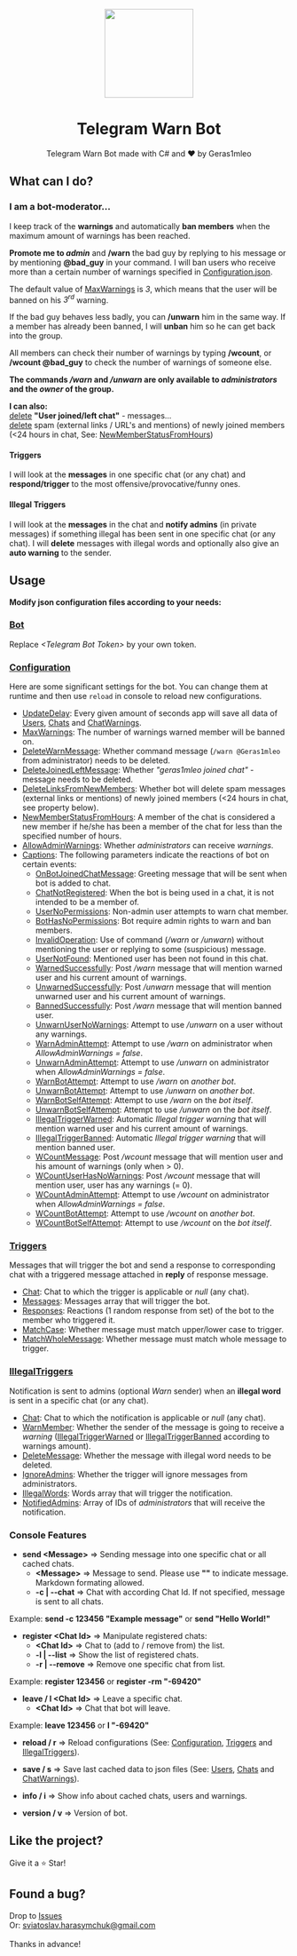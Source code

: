 <p align="center">
  <img width="160" src="https://user-images.githubusercontent.com/67554762/171271199-bde4b277-b109-4aa4-ae6c-00546d844847.png">
</p>
<h1 align="center">Telegram Warn Bot</h1>
<p align="center">
  Telegram Warn Bot made with C# and &hearts; by Geras1mleo
</p>

## What can I do?
### I am a bot-moderator...
I keep track of the **warnings** and automatically **ban members** when the maximum amount of warnings has been reached.

**Promote me to _admin_** and **/warn** the bad guy by replying to his message or by mentioning **@bad_guy** in your command.
I will ban users who receive more than a certain number of warnings specified in [Configuration.json](TelegramWarnBot/Configuration/Configuration.json#L3).

The default value of [MaxWarnings](TelegramWarnBot/Configuration/Configuration.json#L3) is *3*, which means that the user will be banned on his *3<sup>rd</sup>* warning.

If the bad guy behaves less badly, you can **/unwarn** him in the same way. If a member has already been banned, I will **unban** him so he can get back into the group.

All members can check their number of warnings by typing **/wcount**, or **/wcount @bad_guy** to check the number of warnings of someone else.

**The commands _/warn_ and _/unwarn_ are only available to _administrators_ and the _owner_ of the group.**

**I can also:**<br>
[delete](TelegramWarnBot/Configuration/Configuration.json#L5) **"User joined/left chat"** - messages...<br>
[delete](TelegramWarnBot/Configuration/Configuration.json#L6) spam (external links / URL's and mentions) of newly joined members (<24 hours in chat, See: [NewMemberStatusFromHours](TelegramWarnBot/Configuration/Configuration.json#L7))

#### Triggers
I will look at the **messages** in one specific chat (or any chat) and **respond/trigger** to the most offensive/provocative/funny ones.

#### Illegal Triggers
I will look at the **messages** in the chat and **notify admins** (in private messages) if something illegal has been sent in one specific chat (or any chat). I will **delete** messages with illegal words and optionally also give an **auto warning** to the sender. 

## Usage

**Modify json configuration files according to your needs:**

### [Bot](TelegramWarnBot/Bot.json)

Replace *\<Telegram Bot Token\>* by your own token.

### [Configuration](TelegramWarnBot/Configuration/Configuration.json)

Here are some significant settings for the bot.
You can change them at runtime and then use `reload` in console to reload new configurations.

- [UpdateDelay](TelegramWarnBot/Configuration/Configuration.json#L2): Every given amount of seconds app will save all data of [Users](TelegramWarnBot/Data/Users.json), [Chats](TelegramWarnBot/Data/Chats.json) and [ChatWarnings](TelegramWarnBot/Data/ChatWarnings.json).
- [MaxWarnings](TelegramWarnBot/Configuration/Configuration.json#L3): The number of warnings warned member will be banned on.
- [DeleteWarnMessage](TelegramWarnBot/Configuration/Configuration.json#L4): Whether command message (`/warn @Geras1mleo` from administrator) needs to be deleted.
- [DeleteJoinedLeftMessage](TelegramWarnBot/Configuration/Configuration.json#L5): Whether *"geras1mleo joined chat"* - message needs to be deleted.
- [DeleteLinksFromNewMembers](TelegramWarnBot/Configuration/Configuration.json#L6): Whether bot will delete spam messages (external links or mentions) of newly joined members (<24 hours in chat, see property below).
- [NewMemberStatusFromHours](TelegramWarnBot/Configuration/Configuration.json#L7): A member of the chat is considered a new member if he/she has been a member of the chat for less than the specified number of hours.
- [AllowAdminWarnings](TelegramWarnBot/Configuration/Configuration.json#L8): Whether *administrators* can receive *warnings*. 
- [Captions](TelegramWarnBot/Configuration/Configuration.json#L9): The following parameters indicate the reactions of bot on certain events:
  - [OnBotJoinedChatMessage](TelegramWarnBot/Configuration/Configuration.json#L10): Greeting message that will be sent when bot is added to chat.
  - [ChatNotRegistered](TelegramWarnBot/Configuration/Configuration.json#L11): When the bot is being used in a chat, it is not intended to be a member of.
  - [UserNoPermissions](TelegramWarnBot/Configuration/Configuration.json#L12): Non-admin user attempts to warn chat member.
  - [BotHasNoPermissions](TelegramWarnBot/Configuration/Configuration.json#L13): Bot require admin rights to warn and ban members.
  - [InvalidOperation](TelegramWarnBot/Configuration/Configuration.json#L14): Use of command (*/warn* or */unwarn*) without mentioning the user or replying to some (suspicious) message.
  - [UserNotFound](TelegramWarnBot/Configuration/Configuration.json#L15): Mentioned user has been not found in this chat.
  - [WarnedSuccessfully](TelegramWarnBot/Configuration/Configuration.json#L16): Post */warn* message that will mention warned user and his current amount of warnings.
  - [UnwarnedSuccessfully](TelegramWarnBot/Configuration/Configuration.json#L17): Post */unwarn* message that will mention unwarned user and his current amount of warnings.
  - [BannedSuccessfully](TelegramWarnBot/Configuration/Configuration.json#L18): Post */warn* message that will mention banned user.
  - [UnwarnUserNoWarnings](TelegramWarnBot/Configuration/Configuration.json#L19): Attempt to use */unwarn* on a user without any warnings.
  - [WarnAdminAttempt](TelegramWarnBot/Configuration/Configuration.json#L20): Attempt to use */warn* on administrator when *AllowAdminWarnings = false*.
  - [UnwarnAdminAttempt](TelegramWarnBot/Configuration/Configuration.json#L21): Attempt to use */unwarn* on administrator when *AllowAdminWarnings = false*.
  - [WarnBotAttempt](TelegramWarnBot/Configuration/Configuration.json#L22): Attempt to use */warn* on *another bot*.
  - [UnwarnBotAttempt](TelegramWarnBot/Configuration/Configuration.json#L23): Attempt to use */unwarn* on *another bot*.
  - [WarnBotSelfAttempt](TelegramWarnBot/Configuration/Configuration.json#L24): Attempt to use */warn* on the *bot itself*.
  - [UnwarnBotSelfAttempt](TelegramWarnBot/Configuration/Configuration.json#L25): Attempt to use */unwarn* on the *bot itself*.
  - [IllegalTriggerWarned](TelegramWarnBot/Configuration/Configuration.json#L26): Automatic *Illegal trigger warning* that will mention warned user and his current amount of warnings.
  - [IllegalTriggerBanned](TelegramWarnBot/Configuration/Configuration.json#L27): Automatic *Illegal trigger warning* that will mention banned user.
  - [WCountMessage](TelegramWarnBot/Configuration/Configuration.json#L28): Post */wcount* message that will mention user and his amount of warnings (only when > 0).
  - [WCountUserHasNoWarnings](TelegramWarnBot/Configuration/Configuration.json#L29): Post */wcount* message that will mention user, user has any warnings (= 0).
  - [WCountAdminAttempt](TelegramWarnBot/Configuration/Configuration.json#L30): Attempt to use */wcount* on administrator when *AllowAdminWarnings = false*.
  - [WCountBotAttempt](TelegramWarnBot/Configuration/Configuration.json#L31): Attempt to use */wcount* on *another bot*.
  - [WCountBotSelfAttempt](TelegramWarnBot/Configuration/Configuration.json#L32): Attempt to use */wcount* on the *bot itself*.

### [Triggers](TelegramWarnBot/Configuration/Triggers.json)

Messages that will trigger the bot and send a response to corresponding chat with a triggered message attached in **reply** of response message.

- [Chat](TelegramWarnBot/Configuration/Triggers.json#L3): Chat to which the trigger is applicable or *null* (any chat).
- [Messages](TelegramWarnBot/Configuration/Triggers.json#L4): Messages array that will trigger the bot.
- [Responses](TelegramWarnBot/Configuration/Triggers.json#L5): Reactions (1 random response from set) of the bot to the member who triggered it.
- [MatchCase](TelegramWarnBot/Configuration/Triggers.json#L6): Whether message must match upper/lower case to trigger.
- [MatchWholeMessage](TelegramWarnBot/Configuration/Triggers.json#L7): Whether message must match whole message to trigger.

### [IllegalTriggers](TelegramWarnBot/Configuration/IllegalTriggers.json#L48)

Notification is sent to admins (optional *Warn* sender) when an **illegal word** is sent in a specific chat (or any chat).

- [Chat](TelegramWarnBot/Configuration/IllegalTriggers.json#L3): Chat to which the notification is applicable or *null* (any chat).
- [WarnMember](TelegramWarnBot/Configuration/IllegalTriggers.json#L4): Whether the sender of the message is going to receive a *warning* ([IllegalTriggerWarned](TelegramWarnBot/Configuration/Configuration.json#L22) or [IllegalTriggerBanned](TelegramWarnBot/Configuration/Configuration.json#L23) according to warnings amount).
- [DeleteMessage](TelegramWarnBot/Configuration/IllegalTriggers.json#L5): Whether the message with illegal word needs to be deleted.
- [IgnoreAdmins](TelegramWarnBot/Configuration/IllegalTriggers.json#L6): Whether the trigger will ignore messages from administrators.
- [IllegalWords](TelegramWarnBot/Configuration/IllegalTriggers.json#L7): Words array that will trigger the notification.
- [NotifiedAdmins](TelegramWarnBot/Configuration/IllegalTriggers.json#L8): Array of IDs of *administrators* that will receive the notification.

### Console Features

- **send \<Message\>** => Sending message into one specific chat or all cached chats.
  - **\<Message\>** => Message to send. Please use **""** to indicate message. Markdown formating allowed.
  - **-c | --chat** => Chat with according Chat Id. If not specified, message is sent to all chats.

Example: **send -c 123456 "Example message"** or **send "Hello World!"**

- **register \<Chat Id\>** => Manipulate registered chats:
  - **\<Chat Id\>** => Chat to (add to / remove from) the list.
  - **-l | --list** => Show the list of registered chats.
  - **-r | --remove** => Remove one specific chat from list.

Example: **register 123456** or **register -rm "-69420"**

- **leave / l \<Chat Id\>** => Leave a specific chat.
  - **\<Chat Id\>** => Chat that bot will leave.

Example: **leave 123456** or **l "-69420"**

- **reload / r**  => Reload configurations (See: [Configuration](TelegramWarnBot/Configuration/Configuration.json), [Triggers](TelegramWarnBot/Configuration/Triggers.json) and [IllegalTriggers](TelegramWarnBot/Configuration/IllegalTriggers.json)).

- **save / s** => Save last cached data to json files (See: [Users](TelegramWarnBot/Data/Users.json), [Chats](TelegramWarnBot/Data/Chats.json) and [ChatWarnings](TelegramWarnBot/Data/ChatWarnings.json)).

- **info / i** => Show info about cached chats, users and warnings.

- **version / v** => Version of bot.

## Like the project?

Give it a :star: Star!

## Found a bug?

Drop to <a href="https://github.com/Geras1mleo/TelegramWarnBot/issues">Issues</a><br/>
Or: sviatoslav.harasymchuk@gmail.com<br/>
<br/>
Thanks in advance!
